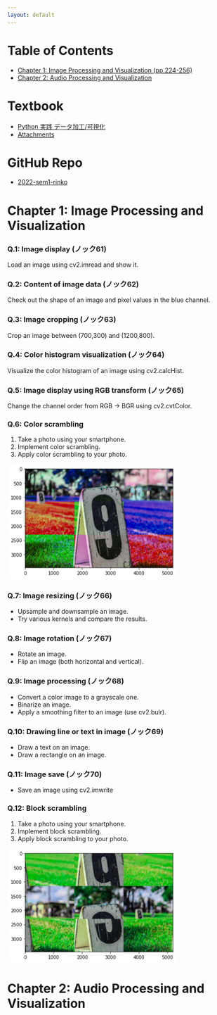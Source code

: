 ```yaml
---
layout: default
---
```

# Table of Contents
* [Chapter 1: Image Processing and Visualization (pp.224-256)](#chapter-1-image-processing-and-visualization)
* [Chapter 2: Audio Processing and Visualization](#chapter-2-audio-processing-and-visualization)

# Textbook 
* [Python 実践 データ加工/可視化](https://www.shuwasystem.co.jp/book/9784798064390.html)
* [Attachments](https://www.shuwasystem.co.jp/support/7980html/6439.html)

# GitHub Repo
* [2022-sem1-rinko](https://github.com/kiyalab-tmu/2022-sem1-rinko)

# Chapter 1: Image Processing and Visualization 

### Q.1: Image display (ノック61)
Load an image using cv2.imread and show it. 

### Q.2: Content of image data (ノック62)
Check out the shape of an image and pixel values in the blue channel. 

### Q.3: Image cropping (ノック63)
Crop an image between (700,300) and (1200,800). 

### Q.4: Color histogram visualization (ノック64)
Visualize the color histogram of an image using cv2.calcHist. 

### Q.5: Image display using RGB transform (ノック65)
Change the channel order from RGB -> BGR using cv2.cvtColor. 

### Q.6: Color scrambling
1. Take a photo using your smartphone.
2. Implement color scrambling.
3. Apply color scrambling to your photo.

<img src="figs/color_scrambling.png" width="384">

### Q.7: Image resizing (ノック66)
* Upsample and downsample an image.
* Try various kernels and compare the results.

### Q.8: Image rotation (ノック67)
* Rotate an image.
* Flip an image (both horizontal and vertical).

### Q.9: Image processing (ノック68)
* Convert a color image to a grayscale one.
* Binarize an image.
* Apply a smoothing filter to an image (use cv2.bulr).

### Q.10: Drawing line or text in image (ノック69)
* Draw a text on an image.
* Draw a rectangle on an image.

### Q.11: Image save (ノック70)
* Save an image using cv2.imwrite

### Q.12: Block scrambling
1. Take a photo using your smartphone.
2. Implement block scrambling.
3. Apply block scrambling to your photo.

<img src="figs/block_scrambling.png" width="384">

# Chapter 2: Audio Processing and Visualization 
